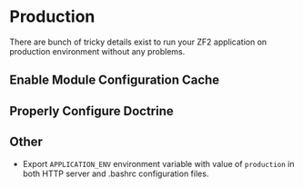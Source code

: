 # Production
There are bunch of tricky details exist to run your ZF2 application on production environment without any problems.

## Enable Module Configuration Cache


## Properly Configure Doctrine


## Other
 - Export `APPLICATION_ENV` environment variable with value of `production` in both HTTP server and .bashrc configuration files.